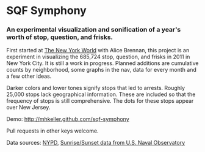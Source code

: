 <h1>SQF Symphony</h1>
<h3>An experimental visualization and sonification of a year's worth of stop, question, and frisks.</h3>
<p>First started at <a href="http://www.thenewyorkworld.com/" target="_blank">The New York World</a> with Alice Brennan, this project is an experiment in visualizing the 685,724 stop, question, and frisks in 2011 in New York City. It is still a work in progress. Planned additions are cumulative counts by neighborhood, some graphs in the nav, data for every month and a few other ideas.</p>

<p>Darker colors and lower tones signify stops that led to arrests. Roughly 25,000 stops lack geographical information. These are included so that the frequency of stops is still comprehensive. The dots for these stops appear over New Jersey.</p>

<p>Demo: <a href="http://mhkeller.github.com/sqf-symphony" target="_blank">http://mhkeller.github.com/sqf-symphony</a></p>
<p>Pull requests in other keys welcome.</p>

<p>Data sources: <a href="http://www.nyc.gov/html/nypd/html/analysis_and_planning/stop_question_and_frisk_report.shtml" target="_blank">NYPD</a>, <a href="http://aa.usno.navy.mil/" target-"_blank">Sunrise/Sunset data from U.S. Naval Observatory</a></p>